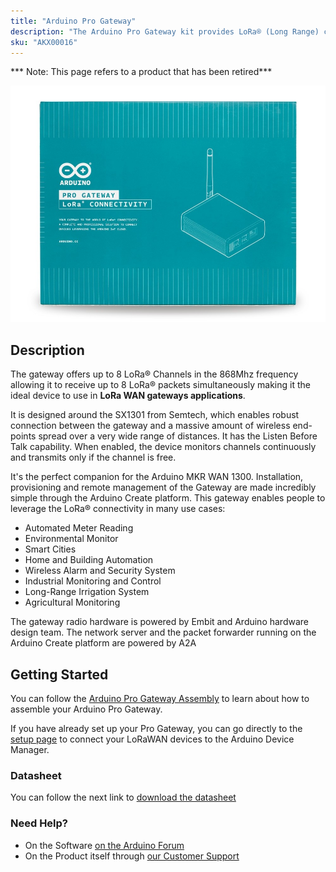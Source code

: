 ```yaml
---
title: "Arduino Pro Gateway"
description: "The Arduino Pro Gateway kit provides LoRa® (Long Range) connectivity using ultra-long range and high interference immunity on the 868 MHz radio bands."
sku: "AKX00016"
---
```


*** Note: This page refers to a product that has been retired***

![](./assets/AKX00016_front.jpg)

## Description

The gateway offers up to 8 LoRa® Channels in the 868Mhz frequency allowing it to receive up to 8 LoRa® packets simultaneously making it the ideal device to use in **LoRa WAN gateways applications**.

It is designed around the SX1301 from Semtech, which enables robust connection between the gateway and a massive amount of wireless end-points spread over a very wide range of distances.
It has the Listen Before Talk capability. When enabled, the device monitors channels continuously and transmits only if the channel is free.

It's the perfect companion for the Arduino MKR WAN 1300.
Installation, provisioning and remote management of the Gateway are made incredibly simple through the Arduino Create platform.
This gateway enables people to leverage the LoRa® connectivity in many use cases:

- Automated Meter Reading
- Environmental Monitor
- Smart Cities
- Home and Building Automation
- Wireless Alarm and Security System
- Industrial Monitoring and Control
- Long-Range Irrigation System
- Agricultural Monitoring

The gateway radio hardware is powered by Embit and Arduino hardware design team.
The network server and the packet forwarder running on the Arduino Create platform are powered by A2A

## Getting Started

You can follow the [Arduino Pro Gateway Assembly](https://docs.arduino.cc/tutorials/generic/lora-gateway-assembly) to learn about how to assemble your Arduino Pro Gateway.

If you have already set up your Pro Gateway, you can go directly to the [setup page](https://create.arduino.cc/getting-started/loragw/welcome) to connect your LoRaWAN devices to the Arduino Device Manager.

### Datasheet
You can follow the next link to [download the datasheet](https://content.arduino.cc/assets/AKX00016-datasheet.pdf)

### Need Help?

* On the Software [on the Arduino Forum](https://forum.arduino.cc/index.php?board=86.0)
* On the Product itself through [our Customer Support](https://support.arduino.cc/hc)